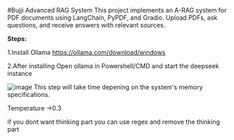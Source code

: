 #Bujji
Advanced RAG System
This project implements an A-RAG system for PDF documents using LangChain, PyPDF, and Gradio. Upload PDFs, ask questions, and receive answers with relevant sources.

**Steps:**

1.Install Ollama https://ollama.com/download/windows

2.After installing Open ollama in Powershell/CMD and start the deepseek instance 
  
  ![image](https://github.com/user-attachments/assets/9ac2a44d-e938-4a6b-bf37-9aeea7669b4e)
  This step will take time depening on the system's memory specifications.

Temperature ->0.3


if you dont want thinking part you can use regex and remove the thinking part
